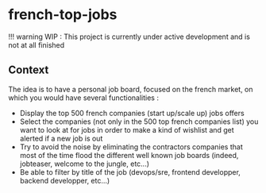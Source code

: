 # french-top-jobs

!!! warning
    WIP : This project is currently under active development and is not at all finished

## Context

The idea is to have a personal job board, focused on the french market, on which you would have several functionalities :

* Display the top 500 french companies (start up/scale up) jobs offers
* Select the companies (not only in the 500 top french companies list) you want to look at for jobs in order to make a kind of wishlist and get alerted if a new job is out
* Try to avoid the noise by eliminating the contractors companies that most of the time flood the different well known job boards (indeed, jobteaser, welcome to the jungle, etc...)
* Be able to filter by title of the job (devops/sre, frontend developper, backend developper, etc...)